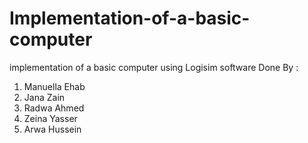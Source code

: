 # Implementation-of-a-basic-computer
implementation of a basic computer using Logisim software
Done By : 
  1. Manuella Ehab
  2. Jana Zain
  3. Radwa Ahmed
  4. Zeina Yasser
  5. Arwa Hussein
